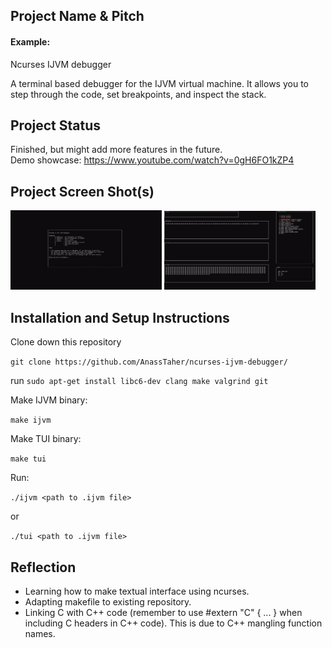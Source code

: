 ## Project Name & Pitch

#### Example:

Ncurses IJVM debugger

A terminal based debugger for the IJVM virtual machine. It allows you to step through the code, set breakpoints, and inspect the stack.

## Project Status

Finished, but might add more features in the future.<br>
Demo showcase: https://www.youtube.com/watch?v=0gH6FO1kZP4

## Project Screen Shot(s)

<img src="img/menu.png" width="48%">
<img src="img/interface.png" width="48%">


## Installation and Setup Instructions

Clone down this repository 

 `git clone https://github.com/AnassTaher/ncurses-ijvm-debugger/`

run `sudo apt-get install libc6-dev clang make valgrind git`  

Make IJVM binary:

`make ijvm` 

Make TUI binary:

`make tui`

Run:  

`./ijvm <path to .ijvm file>`  

or

`./tui <path to .ijvm file>`

## Reflection

  - Learning how to make textual interface using ncurses.
  - Adapting makefile to existing repository.
  - Linking C with C++ code (remember to use #extern "C" { ... } when including C headers in C++ code). This is due to C++ mangling function names.
